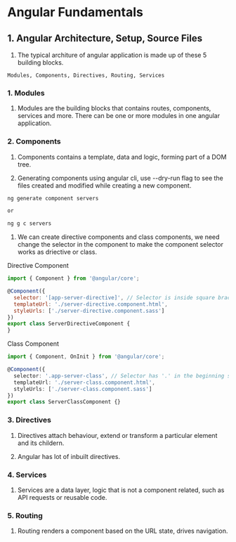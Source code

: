 # Angular Fundamentals

## 1. Angular Architecture, Setup, Source Files

1. The typical architure of angular application is made up of these 5 building blocks.

```text
Modules, Components, Directives, Routing, Services
```

### 1. Modules

1. Modules are the building blocks that contains routes, components, services and more. There can be one or more modules in one angular application.

### 2. Components

1. Components contains a template, data and logic, forming part of a DOM tree.

1. Generating components using angular cli, use --dry-run flag to see the files created and modified while creating a new component.

```bash
ng generate component servers

or

ng g c servers
```

1. We can create directive components and class components, we need change the selector in the component to make the component selector works as driective or class.

Directive Component

```javascript
import { Component } from '@angular/core';

@Component({
  selector: '[app-server-directive]', // Selector is inside square brackets [] to use the selector as directive inside html tags Eg: <div app-server-directive></div>
  templateUrl: './server-directive.component.html',
  styleUrls: ['./server-directive.component.sass']
})
export class ServerDirectiveComponent {
}
```

Class Component

```typescript
import { Component, OnInit } from '@angular/core';

@Component({
  selector: '.app-server-class', // Selector has '.' in the beginning so it can be used a class name Eg: <p class="app-server-class"></p>
  templateUrl: './server-class.component.html',
  styleUrls: ['./server-class.component.sass']
})
export class ServerClassComponent {}
```

### 3. Directives

1. Directives attach behaviour, extend or transform a particular element and its childern.

1. Angular has lot of inbuilt directives.

### 4. Services

1. Services are a data layer, logic that is not a component related, such as API requests or reusable code.

### 5. Routing

1. Routing renders a component based on the URL state, drives navigation.
